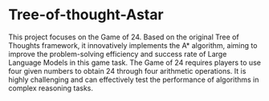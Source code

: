 # Tree-of-thought-Astar
This project focuses on the Game of 24. Based on the original Tree of Thoughts framework, it innovatively implements the A* algorithm, aiming to improve the problem-solving efficiency and success rate of Large Language Models in this game task. The Game of 24 requires players to use four given numbers to obtain 24 through four arithmetic operations. It is highly challenging and can effectively test the performance of algorithms in complex reasoning tasks.
